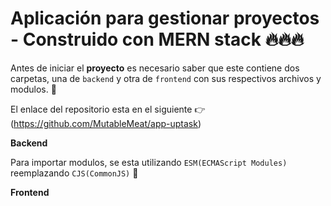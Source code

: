 # Aplicación para gestionar proyectos - Construido con MERN stack 🔥🔥🔥

Antes de iniciar el **proyecto** es necesario saber que este contiene dos carpetas, una de `backend` y otra de `frontend` con sus respectivos archivos y modulos. :metal:

El enlace del repositorio esta en el siguiente 👉 (https://github.com/MutableMeat/app-uptask)

**Backend**

Para importar modulos, se esta utilizando `ESM(ECMAScript Modules)` reemplazando `CJS(CommonJS)` :metal:

**Frontend**
